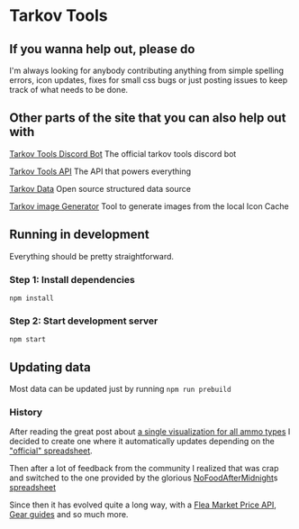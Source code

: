 # Tarkov Tools

## If you wanna help out, please do

I'm always looking for anybody contributing anything from simple spelling errors, icon updates, fixes for small css bugs or just posting issues to keep track of what needs to be done.

## Other parts of the site that you can also help out with

[Tarkov Tools Discord Bot](https://github.com/the-hideout/stash)
The official tarkov tools discord bot

[Tarkov Tools API](https://github.com/the-hideout/tarkov-data-api)
The API that powers everything

[Tarkov Data](https://github.com/TarkovTracker/tarkovdata/)
Open source structured data source

[Tarkov image Generator](https://github.com/the-hideout/tarkov-image-generator)
Tool to generate images from the local Icon Cache

## Running in development

Everything should be pretty straightforward.

### Step 1: Install dependencies

`npm install`

### Step 2: Start development server

`npm start`

## Updating data

Most data can be updated just by running
`npm run prebuild`

### History

After reading the great post about [a single visualization for all ammo types](https://www.reddit.com/r/EscapefromTarkov/comments/ebvizg/ammo_table_visualized_on_one_graph/) I decided to create one where it automatically updates depending on the ["official" spreadsheet](https://docs.google.com/spreadsheets/d/1l_8zSZg-viVTZ2bavMEIIKhix6mFTXuVHWcNKZgBrjQ/htmlview?sle=true).

Then after a lot of feedback from the community I realized that was crap and switched to the one provided by the glorious [NoFoodAfterMidnight](https://www.twitch.tv/nofoodaftermidnight)s [spreadsheet](https://docs.google.com/spreadsheets/u/0/d/1jjWcIue0_PCsbLQAiL5VrIulPK8SzM5jjiCMx9zUuvE)

Since then it has evolved quite a long way, with a [Flea Market Price API](https://tarkov.dev/___graphql), [Gear guides](https://tarkov.dev.com/gear/) and so much more.

